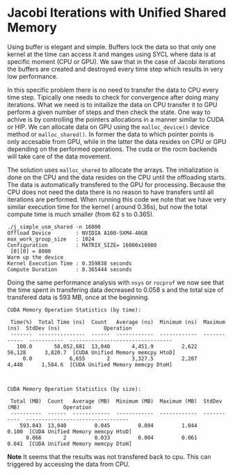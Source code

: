 # Jacobi Iterations with Unified Shared Memory

Using buffer is elegant and simple. Buffers lock the data so that only one kernel at the time can access it and manges using SYCL where data is at specific moment (CPU or GPU).  We saw that in the case of Jacobi iterations the buffers are created and destroyed every time step which results in very low performance. 

In this specific problem there is no need to transfer the data to CPU every time step. Tipically one needs to check for convergence after doing many iterations. What we need is to initailize the data on CPU transfer it to GPU perform a given number of steps and then check the state. 
One way to achive is by controlling the pointers allocations in a manner similar to CUDA or HIP. We can allocate data on GPU using the `malloc_device()` device method or `malloc_shared()`. In former the data to which pointer points  is only accesable from GPU, while in the latter the data resides on CPU or GPU depending on the performed operations. The cuda or the rocm  backends will take care of the data movement. 

The solution uses `malloc_shared` to allocate the arrays. The initialization is done on the CPU and the data resides on the CPU until the offloading starts. The data is automatically transfered to the GPU for processing. Because the CPU does not need the data there is no reason to have transfers until all iterations are performed. When running this code we note that we have very similar execution time for the kernel ( around 0.36s), but now the total compute time is much smaller (from 62 s to 0.365). 

```
./j_simple_usm_shared -n 16000
Offload Device        : NVIDIA A100-SXM4-40GB
max_work_group_size   : 1024
Configuration         : MATRIX_SIZE= 16000x16000
 [0][0] = 8000
Warm up the device  
Kernel Execution Time : 0.359838 seconds
Compute Duration      : 0.365444 seconds
```
Doing the same performance analysis with `nsys` or `rocprof` we now see that the time spent in transfering data decreased to 0.058 s and the total size of transfered data is 593 MB, once at the beginning. 

```
CUDA Memory Operation Statistics (by time):

 Time(%)  Total Time (ns)  Count   Average (ns)  Minimum (ns)  Maximum (ns)  StdDev (ns)              Operation            
 -------  ---------------  ------  ------------  ------------  ------------  -----------  ---------------------------------
   100.0       58,052,881  13,040       4,451.9         2,622        56,128      3,820.7  [CUDA Unified Memory memcpy HtoD]
     0.0            6,655       2       3,327.5         2,207         4,448      1,584.6  [CUDA Unified Memory memcpy DtoH]



CUDA Memory Operation Statistics (by size):

 Total (MB)  Count   Average (MB)  Minimum (MB)  Maximum (MB)  StdDev (MB)              Operation            
 ----------  ------  ------------  ------------  ------------  -----------  ---------------------------------
    593.043  13,040         0.045         0.004         1.044        0.100  [CUDA Unified Memory memcpy HtoD]
      0.066       2         0.033         0.004         0.061        0.041  [CUDA Unified Memory memcpy DtoH]
``` 
**Note** It seems that the results was not transfered back to cpu. This can triggered by accessing the data from CPU.
